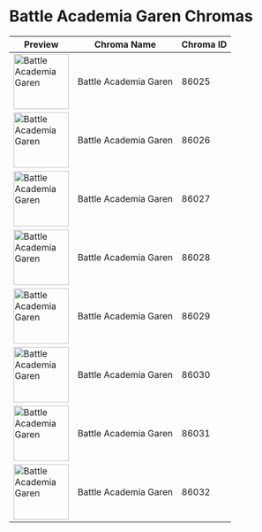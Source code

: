 # Battle Academia Garen Chromas

| Preview | Chroma Name | Chroma ID |
|---|---|---|
| <img src='https://raw.communitydragon.org/latest/plugins/rcp-be-lol-game-data/global/default/v1/champion-chroma-images/86/86025.png' alt='Battle Academia Garen' width='100'> | Battle Academia Garen | 86025 |
| <img src='https://raw.communitydragon.org/latest/plugins/rcp-be-lol-game-data/global/default/v1/champion-chroma-images/86/86026.png' alt='Battle Academia Garen' width='100'> | Battle Academia Garen | 86026 |
| <img src='https://raw.communitydragon.org/latest/plugins/rcp-be-lol-game-data/global/default/v1/champion-chroma-images/86/86027.png' alt='Battle Academia Garen' width='100'> | Battle Academia Garen | 86027 |
| <img src='https://raw.communitydragon.org/latest/plugins/rcp-be-lol-game-data/global/default/v1/champion-chroma-images/86/86028.png' alt='Battle Academia Garen' width='100'> | Battle Academia Garen | 86028 |
| <img src='https://raw.communitydragon.org/latest/plugins/rcp-be-lol-game-data/global/default/v1/champion-chroma-images/86/86029.png' alt='Battle Academia Garen' width='100'> | Battle Academia Garen | 86029 |
| <img src='https://raw.communitydragon.org/latest/plugins/rcp-be-lol-game-data/global/default/v1/champion-chroma-images/86/86030.png' alt='Battle Academia Garen' width='100'> | Battle Academia Garen | 86030 |
| <img src='https://raw.communitydragon.org/latest/plugins/rcp-be-lol-game-data/global/default/v1/champion-chroma-images/86/86031.png' alt='Battle Academia Garen' width='100'> | Battle Academia Garen | 86031 |
| <img src='https://raw.communitydragon.org/latest/plugins/rcp-be-lol-game-data/global/default/v1/champion-chroma-images/86/86032.png' alt='Battle Academia Garen' width='100'> | Battle Academia Garen | 86032 |
